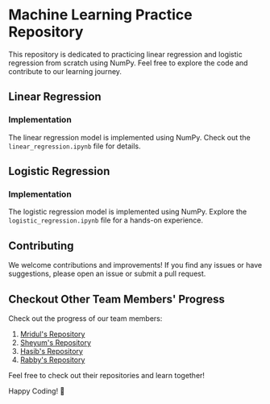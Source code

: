 # Machine Learning Practice Repository

This repository is dedicated to practicing linear regression and logistic regression from scratch using NumPy. Feel free to explore the code and contribute to our learning journey.

## Linear Regression

### Implementation

The linear regression model is implemented using NumPy. Check out the `linear_regression.ipynb` file for details.

## Logistic Regression

### Implementation

The logistic regression model is implemented using NumPy. Explore the `logistic_regression.ipynb` file for a hands-on experience.

## Contributing

We welcome contributions and improvements! If you find any issues or have suggestions, please open an issue or submit a pull request.

## Checkout Other Team Members' Progress

Check out the progress of our team members:

1. <a href="https://github.com/phantom-nue/ML_Journey">Mridul's Repository</a>
2. <a href="https://github.com/CodeParadox007/ML_Algos">Sheyum's Repository</a>
3. <a href="https://github.com/mhasib37/ML-repo">Hasib's Repository</a>
4. <a href="https://github.com/rabbyece10/ML_Coding">Rabby's Repository</a>

Feel free to check out their repositories and learn together!

Happy Coding! 🚀
